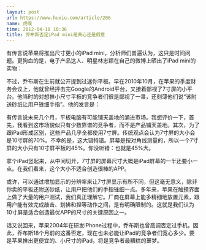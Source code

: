 ```yaml
---
layout: post
url: https://www.huxiu.com/article/206
name: 虎嗅
time: 2012-04-18 10:36
title: 乔布斯否定iPad mini是真心还是假意
---
```

有传言说苹果将推出尺寸更小的iPad mini，分析师们普遍认为，这只是时间问题。更狗血的是，电子产品达人、明星林志颖在自己的微博上晒出了iPad mini的实物：

不过，乔布斯在生前就公开提到过迷你平板。早在2010年10月，在苹果的季度财务会议上，他就曾经抨击完Google的Android平台，又接着鄙视了7寸屏的小平台。他当时的对想推小尺寸平板的竞争者们很是鄙视了一番，还刻薄他们说“该附送砂纸让用户锉细手指”。他的发言是：

有传言说未来几个月，平板电脑有可能铺天盖地的涌进市场。我想评价一下，首先，我看到这市场貌似只有少数靠谱的竞争者，而不是产品铺天盖地。其次，为了跟iPad形成区别，这些产品几乎全都使用7寸屏。传统观点会认为7寸屏的大小会是10寸屏的70%。不幸的是，这大错特错。屏幕是按对角线测量的，所以一个7寸屏的大小只有10寸屏平板的45%。你没听错：也就是45%大。

拿个iPad竖起来，从中间切开，7寸屏的屏幕尺寸大概是iPad屏幕的一半还要小一点。在我们看来，这个大小不适合创造很棒的APP。

或许，可以通过增加显示的分辨率来让7寸屏显示有所不同，但这毫无意义，除非你卖的平板还附送砂纸，让用户把他们的手指锉细一点。多年来，苹果在触摸界面上做了大量的用户测试，我们真正理解它。厂商在屏幕上能多精细地放置元素，跟用户能有效完成敲击、划拂和捏等动作之间，是有明确限制的。这就是我们认为10寸屏是适合创造最优APP的尺寸的关键原因之一。

话又说回来，苹果2004年在研发iPhone过程中，乔布斯也曾高调否定过手机。因此，乔布斯18个月前的这番否定，现在也未必能让iPad的竞争者们宽心多少。要是苹果推出更便宜的、小尺寸的iPad，将是竞争者最糟糕的噩梦。

